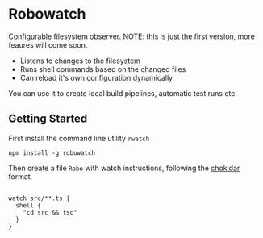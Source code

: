 # Robowatch

Configurable filesystem observer. NOTE: this is just the first version, more feaures will come soon.

- Listens to changes to the filesystem
- Runs shell commands based on the changed files
- Can reload it's own configuration dynamically

You can use it to create local build pipelines, automatic test runs etc.

## Getting Started

First install the command line utility `rwatch`

```
npm install -g robowatch
```

Then create a file `Robo` with watch instructions, following the [chokidar](https://github.com/paulmillr/chokidar) format.

```

watch src/**.ts {
  shell {
    "cd src && tsc"
  }
}
```
